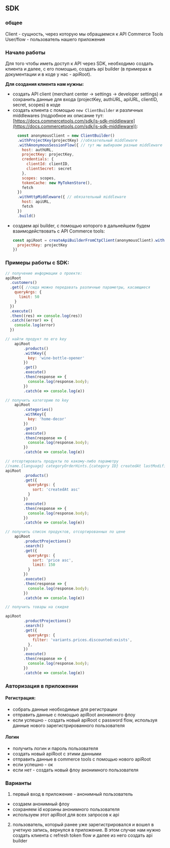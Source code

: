 ## SDK

### общее 

Client - сущность, через которую мы обращаемся к API Commerce Tools
User/flow - пользователь нашего приложения

### Начало работы

Для того чтобы иметь доступ к API через SDK, необходимо создать клиента и далее, с его
помощью, создать api builder (в примерах в документации и в коде у нас - apiRoot).

**Для создания клиента нам нужны:**
+ создать API client (merchant center -> settings -> developer settings) и сохранить данные для входа (projectKey, authURL, apiURL, clientID, secret, scopes) в коде
+ создать клиента с помощью `new ClientBuilder` и различных middlewares (подробное их описание тут: [https://docs.commercetools.com/sdk/js-sdk-middleware](https://docs.commercetools.com/sdk/js-sdk-middleware)):
    ```js
      const anonymousClient = new ClientBuilder()
      .withProjectKey(projectKey) //обязательный middleware
      .withAnonymousSessionFlow({ // тут мы выбираем разные middleware в зависимости от типа нашего юзера (аноним или зарегестрированный)
        host: authURL,
        projectKey: projectKey,
        credentials: {
          clientId: clientID,
          clientSecret: secret
        },
        scopes: scopes,
        tokenCache: new MyTokenStore(),
        fetch
      })
      .withHttpMiddleware({ // обязательный middleware
        host: apiURL,
        fetch
      })
      .build()
  ```
+ создаем api builder, с помощью которого в дальнейшем будем взаимодействовать с API Commerce tools:
    ```js
    const apiRoot = createApiBuilderFromCtpClient(anonymousClient).withProjectKey({
      projectKey: projectKey
    })
    ```
  
### Примеры работы с SDK:
```js
// получение информации о проекте:
apiRoot
  .customers()
  .get({ //сюда можно передавать различные параметры, касающиеся 
    queryArgs: {
      limit: 50
    }
  })
  .execute()
  .then((res) => console.log(res))
  .catch((error) => {
    console.log(error)
  })

// найти продукт по его key
    apiRoot
        .products()
        .withKey({
          key: 'wine-bottle-opener'
        })
        .get()
        .execute()
        .then(response => {
          console.log(response.body);
        })
        .catch(e => console.log(e))

// получить категорию по key
    apiRoot
        .categories()
        .withKey({
          key: 'home-decor'
        })
        .get()
        .execute()
        .then(response => {
          console.log(response.body);
        })
        .catch(e => console.log(e))

// отсортировать продукты по какому-либо параметру
//name.{language} categoryOrderHints.{category ID} createdAt lastModifiedAt id score
apiRoot
        .products()
        .get({
          queryArgs: {
            sort: 'createdAt asc'
          }
        })
        .execute()
        .then(response => {
          console.log(response.body);
        })
        .catch(e => console.log(e))

// получить список продуктов, отсортированных по цене
    apiRoot
        .productProjections()
        .search()
        .get({
          queryArgs: {
            sort: 'price asc',
            limit: 150
          }
        })
        .execute()
        .then(response => {
          console.log(response.body);
        })
        .catch(e => console.log(e))

// получить товары на скидке

apiRoot
        .productProjections()
        .search()
        .get({
          queryArgs: {
            filter: 'variants.prices.discounted:exists',
          },
        })
        .execute()
        .then(response => {
          console.log(response.body);
        })
        .catch(e => console.log(e))
```

### Авторизация в приложении

#### Регистрация:

+ собрать данные необходимые для регистрации
+ отправить данные с помощью apiRoot анонимного флоу
+ если успешно - создать новый apiRoot с password flow, используя данные нового зарегистрированного пользователя

#### Логин

+ получить логин и пароль пользователя
+ создать новый apiRoot с этими данными 
+ отправить данные в commerce tools с помощью нового apiRoot
+ если успешно - ок
+ если нет - создать новый флоу анонимного пользователя


### Варианты 

1. первый вход в приложение - анонимный пользователь
  + создаем анонимный флоу
  + сохраняем id корзины анонимного пользователя
  + используем этот apiRoot для всех запросов к api
2. пользователь, который ранее уже зарегистрировался и вошел в учетную запись, вернулся в приложение. В этом случае нам нужно создать клиента с refresh token flow и далее из него создать api builder

